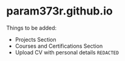 # param373r.github.io
Things to be added:
- Projects Section
- Courses and Certifications Section
- Upload CV with personal details `REDACTED`
